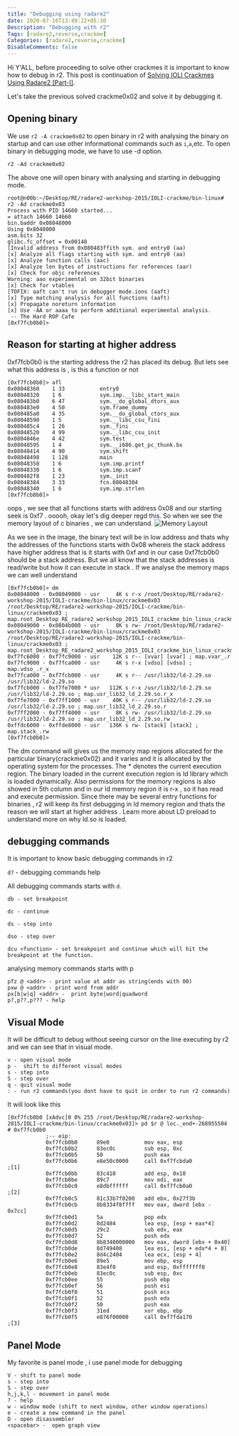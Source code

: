 ```yaml
---
title: "Debugging using radare2"
date: 2020-07-16T13:49:22+05:30
Description: "Debugging with r2"
Tags: [radare2,reverse,crackme]
Categories: [radare2,reverse,crackme]
DisableComments: false
---
```

 
Hi Y'ALL, before proceeding to solve other crackmes it is important to know how to debug in r2. This post is continuation of [Solving IOLI Crackmes Using Radare2 [Part-I]](/post/solving-crackme-using-radare2/).

Let's take the previous solved crackme0x02 and solve it by debugging it.

## Opening binary

We use `r2 -A crackme0x02` to open binary in r2 with analysing the binary on startup and can use other informational commands such as `i`,`a`,etc. To open binary in debugging mode, we have to use -d option.

`r2 -Ad crackme0x02`

The above one will open binary with analysing and starting in debugging mode.

```
root@n00b:~/Desktop/RE/radare2-workshop-2015/IOLI-crackme/bin-linux# r2 -Ad crackme0x03
Process with PID 14660 started...                                                                  
= attach 14660 14660                                                                               
bin.baddr 0x08048000                                                                               
Using 0x8048000                                                                                    
asm.bits 32                                                                                        
glibc.fc_offset = 0x00148                                                                          
[Invalid address from 0x080483ffith sym. and entry0 (aa)                                           
[x] Analyze all flags starting with sym. and entry0 (aa)                                           
[x] Analyze function calls (aac)
[x] Analyze len bytes of instructions for references (aar)                                         
[x] Check for objc references                                                                      
Warning: aao experimental on 32bit binaries                                                        
[x] Check for vtables                                                                              
[TOFIX: aaft can't run in debugger mode.ions (aaft)                                                
[x] Type matching analysis for all functions (aaft)                                                
[x] Propagate noreturn information                                                                 
[x] Use -AA or aaaa to perform additional experimental analysis.                                   
 -- The Hard ROP Cafe                                                                              
[0xf7fcb0b0]> 
```

## Reason for starting at higher address
0xf7fcb0b0 is the starting address the r2 has placed its debug. But lets see what this address is , is this a function or not

```
[0xf7fcb0b0]> afl
0x08048360    1 33           entry0                                                                
0x08048320    1 6            sym.imp.__libc_start_main                                             
0x080483b0    6 47           sym.__do_global_dtors_aux                                             
0x080483e0    4 50           sym.frame_dummy                                                       
0x080485a0    4 35           sym.__do_global_ctors_aux                                             
0x08048590    1 5            sym.__libc_csu_fini                                                   
0x080485c4    1 26           sym._fini                                                             
0x08048520    4 99           sym.__libc_csu_init                                                   
0x0804846e    4 42           sym.test                                                              
0x08048595    1 4            sym.__i686.get_pc_thunk.bx                                            
0x08048414    4 90           sym.shift                                                             
0x08048498    1 128          main                                                                  
0x08048350    1 6            sym.imp.printf                                                        
0x08048330    1 6            sym.imp.scanf                                                         
0x080482f8    1 23           sym._init                                                             
0x08048384    3 33           fcn.08048384                                                          
0x08048340    1 6            sym.imp.strlen                                                        
[0xf7fcb0b0]> 
```

oops , we see that all functions starts with address 0x08 and our starting seek is 0xf7 . ooooh, okay let's dig deeper regd this. So when we see the memory layout of c binaries , we can understand. 
![Memory Layout](/img/main/IOLI-r2/memlayout1.png)

As we see in the image, the binary text will be in low address and thats why the addresses of the functions starts with 0x08 whereis the stack address have higher address that is it starts with 0xf and in our case 0xf7fcb0b0 should be a stack address. But we all know that the stack addresses is read/write but how it can execute in stack . If we analyse the memory maps we can well understand 

```
[0xf7fcb0b0]> dm
0x08048000 - 0x08049000 - usr     4K s r-x /root/Desktop/RE/radare2-workshop-2015/IOLI-crackme/bin-linux/crackme0x03 /root/Desktop/RE/radare2-workshop-2015/IOLI-crackme/bin-linux/crackme0x03 ; map.root_Desktop_RE_radare2_workshop_2015_IOLI_crackme_bin_linux_crackme0x03.r_x                        
0x08049000 - 0x0804b000 - usr     8K s rw- /root/Desktop/RE/radare2-workshop-2015/IOLI-crackme/bin-linux/crackme0x03 /root/Desktop/RE/radare2-workshop-2015/IOLI-crackme/bin-linux/crackme0x03 ; map.root_Desktop_RE_radare2_workshop_2015_IOLI_crackme_bin_linux_crackme0x03.rw                         
0xf7fc6000 - 0xf7fc9000 - usr    12K s r-- [vvar] [vvar] ; map.vvar_.r                             
0xf7fc9000 - 0xf7fca000 - usr     4K s r-x [vdso] [vdso] ; map.vdso_.r_x                           
0xf7fca000 - 0xf7fcb000 - usr     4K s r-- /usr/lib32/ld-2.29.so /usr/lib32/ld-2.29.so             
0xf7fcb000 - 0xf7fe7000 * usr   112K s r-x /usr/lib32/ld-2.29.so /usr/lib32/ld-2.29.so ; map.usr_lib32_ld_2.29.so.r_x                                                                                 
0xf7fe7000 - 0xf7ff1000 - usr    40K s r-- /usr/lib32/ld-2.29.so /usr/lib32/ld-2.29.so ; map.usr_lib32_ld_2.29.so.r                                                                                   
0xf7ff2000 - 0xf7ff4000 - usr     8K s rw- /usr/lib32/ld-2.29.so /usr/lib32/ld-2.29.so ; map.usr_lib32_ld_2.29.so.rw
0xffdc6000 - 0xffde8000 - usr   136K s rw- [stack] [stack] ; map.stack_.rw
[0xf7fcb0b0]> 
``` 

The dm command will gives us the memory map regions allocated for the particular binary(crackme0x02) and it varies and it is allocated by the operating system for the processes. The * denotes the current execution region. The binary loaded in the current execution region is ld library which is loaded dynamically. Also permissions for the memory regions is also showed in 5th column and in our ld memory region it is r-x , so it has read and execute permission. Since there may be several entry functions for binaries , r2 will keep its first debugging in ld memory region and thats the reason we will start at higher address . Learn more about LD preload to understand more on why ld.so is loaded.

## debugging commands

It is important to know basic debugging commands in r2 

`d?` - debugging commands help


All debugging commands starts with `d`.

```
db - set breakpoint

dc - continue

ds - step into

dso - step over

dcu <function> - set breakpoint and continue which will hit the breakpoint at the function.
```

analysing memory commands starts with p

```
pfz @ <addr> - print value at addr as string(ends with 00)
pxw @ <addr> - print word from addr
px[b|w|q] <addr> -  print byte|word|quadword
p?,p??,p??? - help
```

## Visual Mode 

It will be difficult to debug without seeing cursor on the line executing by r2 and we can see that in visual mode.

```
v - open visual mode
p -  shift to different visual modes 
s - step into 
S - step over
q - quit visual mode
: - run r2 commands(you dont have to quit in order to run r2 commands)
```

It will look like this 
```
[0xf7fcb0b0 [xAdvc]0 0% 255 /root/Desktop/RE/radare2-workshop-2015/IOLI-crackme/bin-linux/crackme0x03]> pd $r @ loc._end+-268955504 # 0xf7fcb0b0                                                          
            ;-- eip:                                                                                                                                                                                      
            0xf7fcb0b0      89e0           mov eax, esp                                                                                                                                                   
            0xf7fcb0b2      83ec0c         sub esp, 0xc                                                                                                                                                   
            0xf7fcb0b5      50             push eax                                                                                                                                                       
            0xf7fcb0b6      e8e50c0000     call 0xf7fcbda0             ;[1]                                                                                                                               
            0xf7fcb0bb      83c410         add esp, 0x10                                                                                                                                                  
            0xf7fcb0be      89c7           mov edi, eax                                                                                                                                                   
            0xf7fcb0c0      e8dbffffff     call 0xf7fcb0a0             ;[2]                                                                                                                               
            0xf7fcb0c5      81c33b7f0200   add ebx, 0x27f3b                                                                                                                                               
            0xf7fcb0cb      8b8334f8ffff   mov eax, dword [ebx - 0x7cc]                                                                                                                                   
            0xf7fcb0d1      5a             pop edx                                                                                                                                                        
            0xf7fcb0d2      8d2484         lea esp, [esp + eax*4]                                                                                                                                         
            0xf7fcb0d5      29c2           sub edx, eax                                                                                                                                                   
            0xf7fcb0d7      52             push edx                                                                                                                                                       
            0xf7fcb0d8      8b8340000000   mov eax, dword [ebx + 0x40]                                                                                                                                    
            0xf7fcb0de      8d749408       lea esi, [esp + edx*4 + 8]                                                                                                                                     
            0xf7fcb0e2      8d4c2404       lea ecx, [esp + 4]                                                                                                                                             
            0xf7fcb0e6      89e5           mov ebp, esp                                                                                                                                                   
            0xf7fcb0e8      83e4f0         and esp, 0xfffffff0                                                                                                                                            
            0xf7fcb0eb      83ec0c         sub esp, 0xc                                                                                                                                                   
            0xf7fcb0ee      55             push ebp                                                                                                                                                       
            0xf7fcb0ef      56             push esi                                                                                                                                                       
            0xf7fcb0f0      51             push ecx                                                                                                                                                       
            0xf7fcb0f1      52             push edx                                                                                                                                                       
            0xf7fcb0f2      50             push eax                                                                                                                                                       
            0xf7fcb0f3      31ed           xor ebp, ebp                                                                                                                                                   
            0xf7fcb0f5      e876f00000     call 0xf7fda170             ;[3]           
```

## Panel Mode

My favorite is panel mode , i use panel mode for debugging

```
V - shift to panel mode
s - step into
S - step over
h,j,k,l - movement in panel mode
? - help 
w - window mode (shift to next window, other window operations)
e - create a new command in the panel
D - open disassembler
<spacebar> -  open graph view
```

